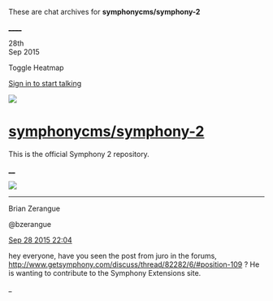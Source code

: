 These are chat archives for **symphonycms/symphony-2**

[__](/symphonycms/symphony-2/archives/2015/09/29)[__](/symphonycms/symphony-2/archives/2015/09/27)

28th  
Sep 2015

Toggle Heatmap

[Sign in to start talking](/login?action=login&button=archive-login)

![](https://avatars-02.gitter.im/group/iv/3/57542c45c43b8c601977197e?s=48)

#  [symphonycms/symphony-2](/symphonycms/symphony-2)

This is the official Symphony 2 repository.

[ __](/orgs/symphonycms/rooms "More symphonycms rooms")

![](https://avatars0.githubusercontent.com/u/27163?v=3&s=30)

____

Brian Zerangue

@bzerangue

[Sep 28 2015
22:04](https://gitter.im/symphonycms/symphony-2?at=5609b96ea5b78d0e12a3f213)

hey everyone, have you seen the post from juro in the forums,
<http://www.getsymphony.com/discuss/thread/82282/6/#position-109> ? He is
wanting to contribute to the Symphony Extensions site.

_

